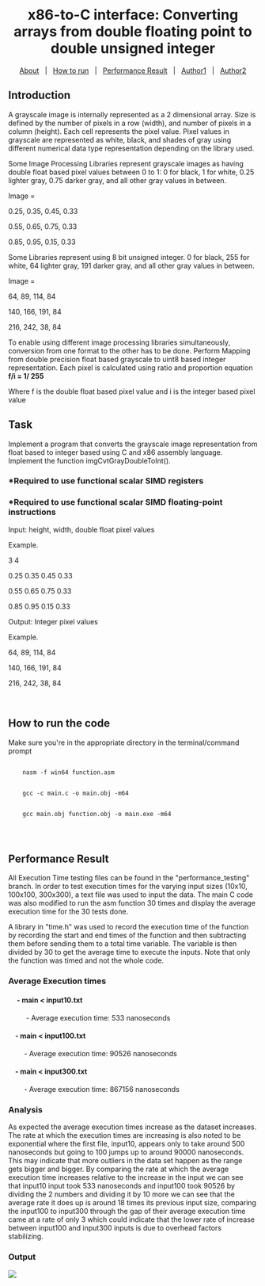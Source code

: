 <div align="center" id="top"> 

&#xa0;

  <!-- <a href="https://mco2_lbyarch.netlify.app">Demo</a> -->
</div>

<h1 align="center">x86-to-C interface: Converting arrays from double floating point to double unsigned integer</h1>

<!-- Status -->

<!-- <h4 align="center">
	🚧  MCO2_LBYARCH 🚀 Under construction...  🚧
</h4>

<hr> -->

<p align="center">
  <a href="#about">About</a> &#xa0; | &#xa0; 
  <a href="#run">How to run</a> &#xa0; | &#xa0; 
  <a href="#result" target="_blank">Performance Result</a> &#xa0; | &#xa0; 
  <a href="https://github.com/Primeputin" target="_blank">Author1</a> &#xa0; | &#xa0; 
  <a href="https://github.com/nimbus7462" target="_blank">Author2</a>
</p>
<div id="about">
  <h2> Introduction </h2>

A grayscale image is internally represented as a 2 dimensional array. Size is defined by the number of pixels in a row (width), and number of pixels in a column (height). Each cell represents the pixel value. Pixel values in grayscale are represented as white, black, and shades of gray using different numerical data type representation depending on the library used.

Some Image Processing Libraries represent grayscale images as having double float based pixel values between 0 to 1: 0 for black, 1 for white, 0.25 lighter gray, 0.75 darker gray, and all other gray values in between.

Image =

0.25, 0.35, 0.45, 0.33

0.55, 0.65, 0.75, 0.33

0.85, 0.95, 0.15, 0.33

Some Libraries represent using 8 bit unsigned integer. 0 for black, 255 for white, 64 lighter gray, 191 darker gray, and all other gray values in between.

Image =

64, 89, 114, 84

140, 166, 191, 84

216, 242, 38, 84

To enable using different image processing libraries simultaneously, conversion from one format to the other has to be done. Perform Mapping from double precision float based grayscale to uint8 based integer representation. Each pixel is calculated using ratio and proportion equation 
<br>
<strong> f/i = 1/ 255 </strong> 

Where f is the double float based pixel value and i is the integer based pixel value

<h2>Task</h2>

Implement a program that converts the grayscale image representation from float based to integer based using C and x86 assembly language. Implement the function imgCvtGrayDoubleToInt().

<h3>*Required to use functional scalar SIMD registers</h3>

<h3>*Required to use functional scalar SIMD floating-point instructions</h3>

Input: height, width, double float pixel values

Example.

3 4

0.25 0.35 0.45 0.33

0.55 0.65 0.75 0.33

0.85 0.95 0.15 0.33


Output: Integer pixel values

Example.

64,  89,  114, 84

140, 166, 191, 84

216, 242, 38,  84

</div>

<br>

<div id = "run">
  <h2>How to run the code</h2>
  <p>
      Make sure you're in the appropriate directory in the terminal/command prompt
  <P>
  <code>
    nasm -f win64 function.asm
    <br>
    gcc -c main.c -o main.obj -m64
    <br>
    gcc main.obj function.obj -o main.exe -m64
    <br>
  </code>
</div>

<div id = "result">
  <h2>Performance Result</h2>
  <p>
      All Execution Time testing files can be found in the "performance_testing" branch. In order to test execution times for the varying input sizes (10x10, 100x100, 300x300), a text file was used to input the data. The main C code was also modified to run the asm function 30 times and display the average execution time for the 30 tests done.

 A library in "time.h" was used to record the execution time of the function by recording the start and end times of the function and then subtracting them before sending them to a total time variable. The variable is then divided by 30 to get the average time to execute the inputs. Note that only the function was timed and not the whole code.
</p>
<h3>Average Execution times</h3>
	<h4>	&emsp; - main < input10.txt</h4>
		<p>&emsp;	&emsp;	- Average execution time: 533 nanoseconds</p>
	<h4>	&emsp;- main < input100.txt</h4>
 		<p>	&emsp;&emsp;	- Average execution time: 90526 nanoseconds</p>
	<h4>	&emsp;- main < input300.txt</h4>
 		<p>	&emsp;&emsp;	- Average execution time: 867156 nanoseconds</p>
<h3>Analysis</h3>
  <p>As expected the average execution times increase as the dataset increases. The rate at which the execution times are increasing is also noted to be exponential where the first file, input10,  appears only to take around 500 nanoseconds but going to 100 jumps up to around 90000 nanoseconds. This may indicate that more outliers in the data set happen as the range gets bigger and bigger. By comparing the rate at which the average execution time increases relative to the increase in the input we can see that input10 input took 533 nanoseconds and input100 took 90526 by dividing the 2 numbers and dividing it by 10 more we can see that the average rate it does up is around 18 times its previous input size, comparing the input100 to input300 through the gap of their average execution time came at a rate of only 3 which could indicate that the lower rate of increase between input100 and input300 inputs is due to overhead factors stabilizing.</p>
</div>
	<h3>Output</h3>	
<img src="output.jpg" >
